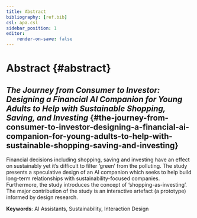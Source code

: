 ```yaml
---
title: Abstract
bibliography: [ref.bib]
csl: apa.csl
sidebar_position: 1
editor:
    render-on-save: false
---
```


# Abstract {#abstract}

## *The Journey from Consumer to Investor: Designing a Financial AI Companion for Young Adults to Help with Sustainable Shopping, Saving, and Investing* {#the-journey-from-consumer-to-investor-designing-a-financial-ai-companion-for-young-adults-to-help-with-sustainable-shopping-saving-and-investing}

Financial decisions including shopping, saving and investing have an effect on sustainably yet it’s difficult to filter ‘green’ from the polluting. The study presents a speculative design of an AI companion which seeks to help build long-term relationships with sustainability-focused companies. Furthermore, the study introduces the concept of ‘shopping-as-investing’. The major contribution of the study is an interactive artefact (a prototype) informed by design research.

**Keywords**: AI Assistants, Sustainability, Interaction Design
